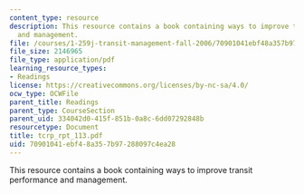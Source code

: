 ```yaml
---
content_type: resource
description: This resource contains a book containing ways to improve transit performance
  and management.
file: /courses/1-259j-transit-management-fall-2006/70901041ebf48a357b97288097c4ea28_tcrp_rpt_113.pdf
file_size: 2146965
file_type: application/pdf
learning_resource_types:
- Readings
license: https://creativecommons.org/licenses/by-nc-sa/4.0/
ocw_type: OCWFile
parent_title: Readings
parent_type: CourseSection
parent_uid: 334042d0-415f-851b-0a8c-6dd07292848b
resourcetype: Document
title: tcrp_rpt_113.pdf
uid: 70901041-ebf4-8a35-7b97-288097c4ea28
---
```

This resource contains a book containing ways to improve transit performance and management.